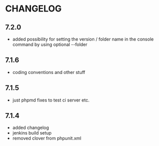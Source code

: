 # CHANGELOG

## 7.2.0

- added possibility for setting the version / folder name in the console command by using optional --folder

## 7.1.6

- coding conventions and other stuff

## 7.1.5

- just phpmd fixes to test ci server etc.

## 7.1.4

- added changelog
- jenkins build setup
- removed clover from phpunit.xml